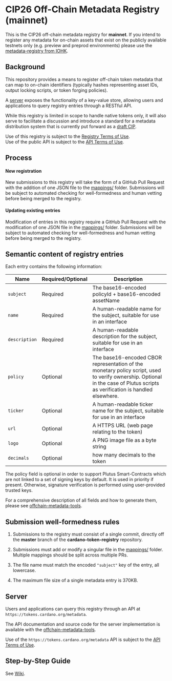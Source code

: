 # CIP26 Off-Chain Metadata Registry (mainnet)
This is the CIP26 off-chain metadata registry for **mainnet**. If you intend to register any metadata for on-chain assets that exist on the publicly available testnets only (e.g. preview and preprod environments) please use the [metadata-registry from IOHK](https://github.com/input-output-hk/metadata-registry-testnet).

##  Background
This repository provides a means to register off-chain token metadata that can map to on-chain identifiers (typically hashes representing asset IDs, output locking scripts, or token forging policies).

A [server](#server) exposes the functionality of a key-value store, allowing users and applications to query registry entries through a RESTful API.

While this registry is limited in scope to handle native tokens only, it will also serve to facilitate a discussion and introduce a standard for a metadata distribution system that is currently put forward as a [draft CIP](https://github.com/michaelpj/CIPs/blob/cip-metadata-server/cip-metadata-server.md).

Use of this registry is subject to the [Registry Terms of Use](Registry_Terms_of_Use.md).           
Use of the public API is subject to the [API Terms of Use](API_Terms_of_Use.md).

## Process

#### New registration

New submissions to this registry will take the form of a GitHub Pull Request with the addition of one JSON file to the [mappings/](mappings) folder. Submissions will be subject to automated checking for well-formedness and human vetting before being merged to the registry.


#### Updating existing entries

Modification of entries in this registry require a GitHub Pull Request with the modification of one JSON file in the [mappings/](mappings) folder.  Submissions will be subject to automated checking for well-formedness and human vetting before being merged to the registry. 


## Semantic content of registry entries

Each entry contains the following information:

| **Name**      | **Required/Optional** | **Description**                                                                                                                                                              |
|---------------|-----------------------|------------------------------------------------------------------------------------------------------------------------------------------------------------------------------|
| `subject`     | Required              | The base16-encoded policyId + base16-encoded assetName                                                                                                                       |
| `name`        | Required              | A human-readable name for the subject, suitable for use in an interface                                                                                                      |
| `description` | Required              | A human-readable description for the subject, suitable for use in an interface                                                                                               |
| `policy`      | Optional              | The base16-encoded CBOR representation of the monetary policy script, used to verify ownership. Optional in the case of Plutus scripts as verification is handled elsewhere. |
| `ticker`      | Optional              | A human-readable ticker name for the subject, suitable for use in an interface                                                                                               |
| `url`         | Optional              | A HTTPS URL (web page relating to the token)                                                                                                                                 |
| `logo`        | Optional              | A PNG image file as a byte string                                                                                                                                            |
| `decimals`    | Optional              | how many decimals to the token                                                                                                                                               |

The policy field is optional in order to support Plutus Smart-Contracts which are not linked to a set of signing keys by default. It is used in priority if present. Otherwise, signature verification is performed using user-provided trusted keys.

For a comprehensive description of all fields and how to generate them, please see [offchain-metadata-tools](https://github.com/input-output-hk/offchain-metadata-tools).  

## Submission well-formedness rules

1. Submissions to the registry must consist of a single commit, directly off the **master** branch of the **cardano-token-registry** repository.

2. Submissions must add or modify a singular file in the [mappings/](mappings) folder. Multiple mappings should be split across multiple PRs.

3. The file name must match the encoded `"subject"` key of the entry, all lowercase.

4. The maximum file size of a single metadata entry is 370KB.


##  Server

Users and applications can query this registry through an API at `https://tokens.cardano.org/metadata`.

The API documentation and source code for the server implementation is available with the [offchain-metadata-tools](https://github.com/input-output-hk/offchain-metadata-tools).        
            
Use of the `https://tokens.cardano.org/metadata` API is subject to the [API Terms of Use](API_Terms_of_Use.md).  

   
## Step-by-Step Guide

See [Wiki](https://github.com/cardano-foundation/cardano-token-registry/wiki).
